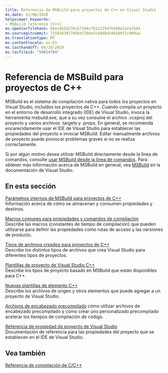 ```yaml
---
title: Referencia de MSBuild para proyectos de C++ en Visual Studio
ms.date: 12/08/2018
helpviewer_keywords:
- MSBuild reference [C++]
ms.openlocfilehash: b6ec6b5d276cb7104cf61c229476596d2a2a7684
ms.sourcegitcommit: 72583d30170d6ef29ea5c6848dc00169f2c909aa
ms.translationtype: MT
ms.contentlocale: es-ES
ms.lasthandoff: 04/18/2019
ms.locfileid: "59024704"
---
```

# <a name="msbuild-reference-for-c-projects"></a>Referencia de MSBuild para proyectos de C++

MSBuild es el sistema de compilación nativa para todos los proyectos en Visual Studio, incluidos los proyectos de C++. Cuando compila un proyecto en el entorno de desarrollo integrado (IDE) de Visual Studio, invoca la herramienta msbuild.exe, que a su vez consume el archivo .vcxproj del proyecto y varios archivos .targets y .props. En general, se recomienda encarecidamente usar el IDE de Visual Studio para establecer las propiedades del proyecto e invocar MSBuild. Editar manualmente archivos de proyecto puede provocar problemas graves si no se realiza correctamente.

Si por algún motivo desea utilizar MSBuild directamente desde la línea de comandos, consulte [usar MSBuild desde la línea de comandos](../msbuild-visual-cpp.md). Para obtener más información acerca de MSBuild en general, vea [MSBuild](/visualstudio/msbuild/msbuild) en la documentación de Visual Studio.

## <a name="in-this-section"></a>En esta sección

[Parámetros internos de MSBuild para proyectos de C++](msbuild-visual-cpp-overview.md)<br/>
Información acerca de cómo se almacenan y consumen propiedades y destinos.

[Macros comunes para propiedades y comandos de compilación](common-macros-for-build-commands-and-properties.md)<br/>
Describe las macros (constantes de tiempo de compilación) que pueden utilizarse para definir las propiedades como rutas de acceso y las versiones de producto.

[Tipos de archivos creados para proyectos de C++](file-types-created-for-visual-cpp-projects.md)<br/>
Describe los distintos tipos de archivos que crea Visual Studio para diferentes tipos de proyectos.

[Plantillas de proyecto de Visual Studio C++](visual-cpp-project-types.md)<br>
Describe los tipos de proyecto basado en MSBuild que están disponibles para C++.

[Nuevas plantillas de elemento C++](using-visual-cpp-add-new-item-templates.md)<br>
Describe los archivos de origen y otros elementos que puede agregar a un proyecto de Visual Studio.

[Archivos de encabezado precompilado](../creating-precompiled-header-files.md) cómo utilizar archivos de encabezado precompilado y cómo crear uno personalizado precompilado acelerar los tiempos de compilación de código.

[Referencia de propiedad de proyecto de Visual Studio](property-pages-visual-cpp.md)<br/>
Documentación de referencia para las propiedades del proyecto que se establecen en el IDE de Visual Studio.

## <a name="see-also"></a>Vea también

[Referencia de compilación de C/C++](c-cpp-building-reference.md)